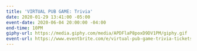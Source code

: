 ```yaml
---
title: 'VIRTUAL PUB GAME: Trivia'
date: 2020-01-29 13:41:00 -05:00
event-date: 2020-06-04 20:00:00 -04:00
end-time: 10PM
giphy-url: https://media.giphy.com/media/APDFlaP8poxD9DV1PM/giphy.gif
event-url: https://www.eventbrite.com/e/virtual-pub-game-trivia-tickets-107769373096
---
```



